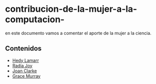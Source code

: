 # contribucion-de-la-mujer-a-la-computacion-
en este documento vamos a comentar el aporte de la mujer a la ciencia.
## Contenidos 
- [Hedy Lamarr](hedylamarr.md.txt)
- [Radia Joy](radiajoy.md)
- [Joan Clarke](joanclarke.md)
- [Grace Murray](gracemurray.md)
